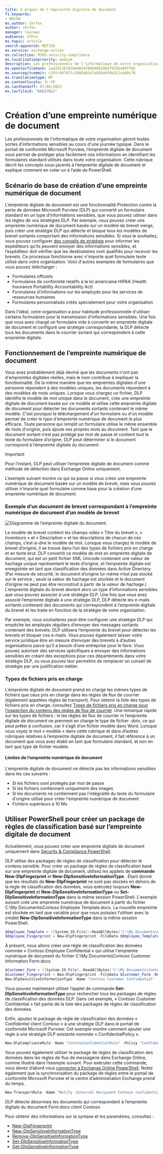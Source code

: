 ```yaml
---
title: À propos de l’empreinte digitale de document
f1.keywords:
- NOCSH
ms.author: chrfox
author: chrfox
manager: laurawi
audience: ITPro
ms.topic: article
search.appverid: MET150
ms.service: exchange-online
ms.collection: M365-security-compliance
ms.localizationpriority: medium
description: Les professionnels de l'informatique de votre organisation gèrent toutes sortes d'informations sensibles au cours d'une journée typique. La création d'une empreinte numérique de document facilite la protection de ces informations en identifiant les formulaires standard utilisés au sein de votre organisation. Cette rubrique décrit les concepts sous-jacents à l’empreinte digitale de document et explique comment en créer un à l’aide de PowerShell.
ms.openlocfilehash: 1ad29126783b9d824789b06020b8f925be00ffbb
ms.sourcegitcommit: c29fc9d7477c3985d02d7a956a9f4b311c4d9c76
ms.translationtype: MT
ms.contentlocale: fr-FR
ms.lasthandoff: 07/06/2022
ms.locfileid: "66627622"
---
```

# <a name="document-fingerprinting"></a>Création d’une empreinte numérique de document

Les professionnels de l'informatique de votre organisation gèrent toutes sortes d'informations sensibles au cours d'une journée typique. Dans le portail de conformité Microsoft Purview, l’empreinte digitale de document vous permet de protéger plus facilement ces informations en identifiant les formulaires standard utilisés dans toute votre organisation. Cette rubrique décrit les concepts sous-jacents à l’empreinte digitale de document et explique comment en créer un à l’aide de PowerShell.

## <a name="basic-scenario-for-document-fingerprinting"></a>Scénario de base de création d’une empreinte numérique de document

L’empreinte digitale de document est une fonctionnalité Protection contre la perte de données Microsoft Purview (DLP) qui convertit un formulaire standard en un type d’informations sensibles, que vous pouvez utiliser dans les règles de vos stratégies DLP. Par exemple, vous pouvez créer une empreinte numérique de document basée sur un modèle de brevet vierge, puis créer une stratégie DLP qui détecte et bloque tous les modèles de brevet sortants comportant des informations sensibles. Si vous le souhaitez, vous pouvez configurer [des conseils de stratégie](use-notifications-and-policy-tips.md) pour informer les expéditeurs qu’ils peuvent envoyer des informations sensibles, et l’expéditeur doit vérifier que les destinataires sont qualifiés pour recevoir les brevets. Ce processus fonctionne avec n'importe quel formulaire texte utilisé dans votre organisation. Voici d'autres exemples de formulaires que vous pouvez télécharger :

- Formulaires officiels
- Formulaires de conformité relatifs à la loi américaine HIPAA (Health Insurance Portability Accountability Act)
- Formulaires d'informations sur les employés pour les services de ressources humaines
- Formulaires personnalisés créés spécialement pour votre organisation

Dans l'idéal, votre organisation a pour habitude professionnelle d'utiliser certains formulaires pour la transmission d'informations sensibles. Une fois que vous avez chargé un formulaire vide à convertir en empreinte digitale de document et configuré une stratégie correspondante, la DLP détecte tous les documents dans le courrier sortant qui correspondent à cette empreinte digitale.

## <a name="how-document-fingerprinting-works"></a>Fonctionnement de l’empreinte numérique de document

Vous avez probablement déjà deviné que les documents n'ont pas d'empreintes digitales réelles, mais le nom contribue à expliquer la fonctionnalité. De la même manière que les empreintes digitales d'une personne répondent à des modèles uniques, les documents répondent à des modèles de mots uniques. Lorsque vous chargez un fichier, DLP identifie le modèle de mot unique dans le document, crée une empreinte digitale de document basée sur ce modèle et utilise cette empreinte digitale de document pour détecter les documents sortants contenant le même modèle. C'est pourquoi le téléchargement d'un formulaire ou d'un modèle permet de créer le type d'empreinte numérique de document le plus efficace. Toute personne qui remplit un formulaire utilise le même ensemble de mots d'origine, puis ajoute ses propres mots au document. Tant que le document sortant n’est pas protégé par mot de passe et contient tout le texte du formulaire d’origine, DLP peut déterminer si le document correspond à l’empreinte digitale du document.

> [!IMPORTANT]
> Pour l’instant, DLP peut utiliser l’empreinte digitale de document comme méthode de détection dans Exchange Online uniquement.

L’exemple suivant montre ce qui se passe si vous créez une empreinte numérique de document basée sur un modèle de brevet, mais vous pouvez utiliser n’importe quel formulaire comme base pour la création d’une empreinte numérique de document.

### <a name="example-of-a-patent-document-matching-a-document-fingerprint-of-a-patent-template"></a>Exemple d’un document de brevet correspondant à l’empreinte numérique de document d’un modèle de brevet

![Diagramme de l’empreinte digitale du document.](../media/Document-Fingerprinting-diagram.png)

Le modèle de brevet contient les champs vides « Titre du brevet », « Inventeurs » et « Description » et les descriptions de chacun de ces champs, c’est-à-dire le modèle de mot. Lorsque vous chargez le modèle de brevet d’origine, il se trouve dans l’un des types de fichiers pris en charge et en texte brut. DLP convertit ce modèle de mot en empreinte digitale de document, qui est un petit fichier XML Unicode contenant une valeur de hachage unique représentant le texte d’origine, et l’empreinte digitale est enregistrée en tant que classification des données dans Active Directory. (Par mesure de sécurité, le document d’origine lui-même n’est pas stocké sur le service ; seule la valeur de hachage est stockée et le document d’origine ne peut pas être reconstruit à partir de la valeur de hachage.) L’empreinte digitale du brevet devient alors un type d’informations sensibles que vous pouvez associer à une stratégie DLP. Une fois que vous avez associé l’empreinte digitale à une stratégie DLP, DLP détecte les e-mails sortants contenant des documents qui correspondent à l’empreinte digitale du brevet et les traite en fonction de la stratégie de votre organisation.

Par exemple, vous souhaiterez peut-être configurer une stratégie DLP qui empêche les employés réguliers d’envoyer des messages sortants contenant des brevets. DLP utilisera l’empreinte du brevet pour détecter les brevets et bloquer ces e-mails. Vous pouvez également laisser votre service juridique être en mesure d’envoyer des brevets à d’autres organisations parce qu’il a besoin d’une entreprise pour le faire. Vous pouvez autoriser des services spécifiques à envoyer des informations sensibles en créant des exceptions pour ces départements dans votre stratégie DLP, ou vous pouvez leur permettre de remplacer un conseil de stratégie par une justification métier.

### <a name="supported-file-types"></a>Types de fichiers pris en charge

L’empreinte digitale de document prend en charge les mêmes types de fichiers que ceux pris en charge dans les règles de flux de courrier (également appelées règles de transport). Pour obtenir la liste des types de fichiers pris en charge, consultez [Types de fichiers pris en charge pour l’inspection du contenu des règles de flux de courrier](/exchange/security-and-compliance/mail-flow-rules/inspect-message-attachments#supported-file-types-for-mail-flow-rule-content-inspection). Une remarque rapide sur les types de fichiers : ni les règles de flux de courrier ni l’empreinte digitale de document ne prennent en charge le type de fichier .dotx, ce qui peut prêter à confusion, car il s’agit d’un fichier modèle dans Word. Lorsque vous voyez le mot « modèle » dans cette rubrique et dans d’autres rubriques relatives à l’empreinte digitale de document, il fait référence à un document que vous avez établi en tant que formulaire standard, et non en tant que type de fichier modèle.

#### <a name="limitations-of-document-fingerprinting"></a>Limites de l’empreinte numérique de document

L’empreinte digitale de document ne détecte pas les informations sensibles dans les cas suivants :

- Si les fichiers sont protégés par mot de passe
- Si les fichiers contiennent uniquement des images
- Si les documents ne contiennent pas l'intégralité du texte du formulaire d'origine utilisé pour créer l'empreinte numérique de document
- Fichiers supérieurs à 10 Mo

## <a name="use-powershell-to-create-a-classification-rule-package-based-on-document-fingerprinting"></a>Utiliser PowerShell pour créer un package de règles de classification basé sur l’empreinte digitale de document

Actuellement, vous pouvez créer une empreinte digitale de document uniquement dans [Security & Compliance PowerShell](/powershell/exchange/connect-to-scc-powershell).

DLP utilise des packages de règles de classification pour détecter le contenu sensible. Pour créer un package de règles de classification basé sur une empreinte digitale de document, utilisez les applets de **commande New-DlpFingerprint** et **New-DlpSensitiveInformationType** . Étant donné que les résultats de **New-DlpFingerprint** ne sont pas stockés en dehors de la règle de classification des données, vous exécutez toujours **New-DlpFingerprint** et **New-DlpSensitiveInformationType** ou **Set-DlpSensitiveInformationType** dans la même session PowerShell. L'exemple suivant crée une empreinte numérique de document à partir du fichier C:\My Documents\Contoso Employee Template.docx. La nouvelle empreinte est stockée en tant que variable pour que vous puissiez l’utiliser avec la cmdlet **New-DlpSensitiveInformationType** dans la même session PowerShell.

```powershell
$Employee_Template = ([System.IO.File]::ReadAllBytes('C:\My Documents\Contoso Employee Template.docx'))
$Employee_Fingerprint = New-DlpFingerprint -FileData $Employee_Template -Description "Contoso Employee Template"
```

À présent, nous allons créer une règle de classification des données nommée « Contoso Employee Confidential » qui utilise l'empreinte numérique de document du fichier C:\My Documents\Contoso Customer Information Form.docx.

```powershell
$Customer_Form = ([System.IO.File]::ReadAllBytes('C:\My Documents\Contoso Customer Information Form.docx'))
$Customer_Fingerprint = New-DlpFingerprint -FileData $Customer_Form -Description "Contoso Customer Information Form"
New-DlpSensitiveInformationType -Name "Contoso Customer Confidential" -Fingerprints $Customer_Fingerprint -Description "Message contains Contoso customer information."
```

Vous pouvez maintenant utiliser l’applet de commande **Get-DlpSensitiveInformationType** pour rechercher tous les packages de règles de classification des données DLP. Dans cet exemple, « Contoso Customer Confidential » fait partie de la liste des packages de règles de classification des données.

Enfin, ajoutez le package de règle de classification des données « Confidentiel client Contoso » à une stratégie DLP dans le portail de conformité Microsoft Purview. Cet exemple montre comment ajouter une règle à une stratégie DLP existante nommée « ConfidentialPolicy ».

```powershell
New-DlpComplianceRule -Name "ContosoConfidentialRule" -Policy "ConfidentialPolicy" -ContentContainsSensitiveInformation @{Name="Contoso Customer Confidential"} -BlockAccess $True
```

Vous pouvez également utiliser le package de règles de classification des données dans les règles de flux de messagerie dans Exchange Online, comme illustré dans l’exemple suivant. Pour exécuter cette commande, vous devez d’abord vous [connecter à Exchange Online PowerShell](/powershell/exchange/connect-to-exchange-online-powershell). Notez également que la synchronisation du package de règles entre le portail de conformité Microsoft Purview et le centre d’administration Exchange prend du temps.

```powershell
New-TransportRule -Name "Notify :External Recipient Contoso confidential" -NotifySender NotifyOnly -Mode Enforce -SentToScope NotInOrganization -MessageContainsDataClassification @{Name=" Contoso Customer Confidential"}
```

DLP détecte désormais les documents qui correspondent à l’empreinte digitale du document Form.docx client Contoso.

Pour obtenir des informations sur la syntaxe et les paramètres, consultez :

- [New-DlpFingerprint](/powershell/module/exchange/New-DlpFingerprint)
- [New-DlpSensitiveInformationType](/powershell/module/exchange/New-DlpSensitiveInformationType)
- [Remove-DlpSensitiveInformationType](/powershell/module/exchange/Remove-DlpSensitiveInformationType)
- [Set-DlpSensitiveInformationType](/powershell/module/exchange/Set-DlpSensitiveInformationType)
- [Get-DlpSensitiveInformationType](/powershell/module/exchange/Get-DlpSensitiveInformationType)
